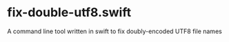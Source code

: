 fix-double-utf8.swift
=====================

A command line tool written in swift to fix doubly-encoded UTF8 file names
